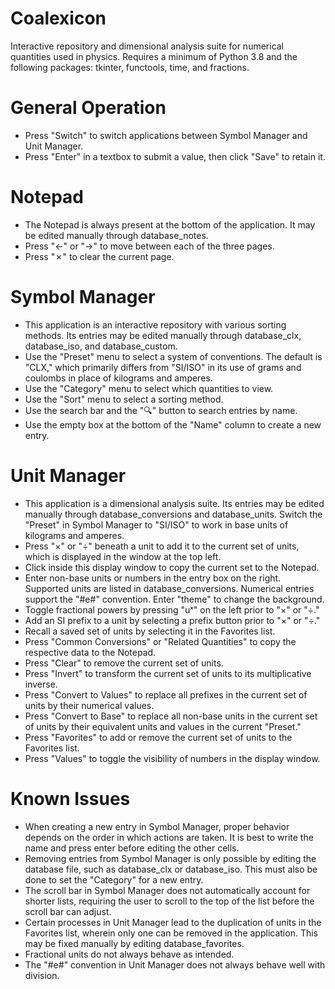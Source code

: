 # Coalexicon
Interactive repository and dimensional analysis suite for numerical quantities used in physics. Requires a minimum of Python 3.8 and the following packages: tkinter, functools, time, and fractions.

# General Operation
-  Press "Switch" to switch applications between Symbol Manager and Unit Manager.
-  Press "Enter" in a textbox to submit a value, then click "Save" to retain it.

# Notepad
-  The Notepad is always present at the bottom of the application. It may be edited manually through database_notes.
-  Press "←" or "→" to move between each of the three pages.
-  Press "✗" to clear the current page.

# Symbol Manager
-  This application is an interactive repository with various sorting methods. Its entries may be edited manually through database_clx, database_iso, and database_custom.
-  Use the "Preset" menu to select a system of conventions. The default is "CLX," which primarily differs from "SI/ISO" in its use of grams and coulombs in place of kilograms and amperes.
-  Use the "Category" menu to select which quantities to view.
-  Use the "Sort" menu to select a sorting method.
-  Use the search bar and the "🔍" button to search entries by name.
-  Use the empty box at the bottom of the "Name" column to create a new entry.

# Unit Manager
-  This application is a dimensional analysis suite. Its entries may be edited manually through database_conversions and database_units. Switch the "Preset" in Symbol Manager to "SI/ISO" to work in base units of kilograms and amperes.
-  Press "×" or "÷" beneath a unit to add it to the current set of units, which is displayed in the window at the top left.
-  Click inside this display window to copy the current set to the Notepad.
-  Enter non-base units or numbers in the entry box on the right. Supported units are listed in database_conversions. Numerical entries support the "#e#" convention. Enter "theme" to change the background.
-  Toggle fractional powers by pressing "uˣ" on the left prior to "×" or "÷."
-  Add an SI prefix to a unit by selecting a prefix button prior to "×" or "÷."
-  Recall a saved set of units by selecting it in the Favorites list.
-  Press "Common Conversions" or "Related Quantities" to copy the respective data to the Notepad.
-  Press "Clear" to remove the current set of units.
-  Press "Invert" to transform the current set of units to its multiplicative inverse.
-  Press "Convert to Values" to replace all prefixes in the current set of units by their numerical values.
- Press "Convert to Base" to replace all non-base units in the current set of units by their equivalent units and values in the current "Preset."
- Press "Favorites" to add or remove the current set of units to the Favorites list.
- Press "Values" to toggle the visibility of numbers in the display window.

# Known Issues
-  When creating a new entry in Symbol Manager, proper behavior depends on the order in which actions are taken. It is best to write the name and press enter before editing the other cells.
-  Removing entries from Symbol Manager is only possible by editing the database file, such as database_clx or database_iso. This must also be done to set the "Category" for a new entry.
-  The scroll bar in Symbol Manager does not automatically account for shorter lists, requiring the user to scroll to the top of the list before the scroll bar can adjust.
-  Certain processes in Unit Manager lead to the duplication of units in the Favorites list, wherein only one can be removed in the application. This may be fixed manually by editing database_favorites.
-  Fractional units do not always behave as intended.
-  The "#e#" convention in Unit Manager does not always behave well with division.
